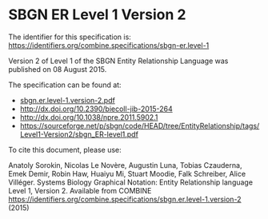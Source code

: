 # SBGN ER Level 1 Version 2
The identifier for this specification is: https://identifiers.org/combine.specifications/sbgn-er.level-1

Version 2 of Level 1 of the SBGN Entity Relationship Language was published on 08 August 2015.

The specification can be found at:

* [sbgn.er.level-1.version-2.pdf](./files/sbgn.er.level-1.version-2.pdf)
* http://dx.doi.org/10.2390/biecoll-jib-2015-264
* http://dx.doi.org/10.1038/npre.2011.5902.1
* https://sourceforge.net/p/sbgn/code/HEAD/tree/EntityRelationship/tags/Level1-Version2/sbgn_ER-level1.pdf

To cite this document, please use:

Anatoly Sorokin, Nicolas Le Novère, Augustin Luna, Tobias Czauderna, Emek Demir, Robin Haw, Huaiyu Mi, Stuart Moodie, Falk Schreiber, Alice Villéger. Systems Biology Graphical Notation: Entity Relationship language Level 1, Version 2. Available from COMBINE https://identifiers.org/combine.specifications/sbgn.er.level-1.version-2 (2015)